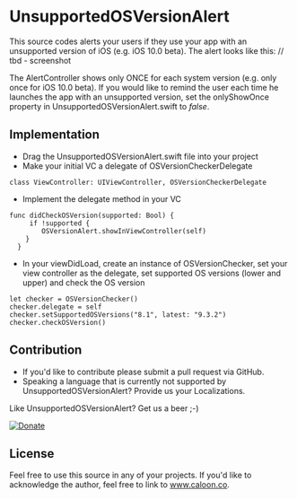 # UnsupportedOSVersionAlert

This source codes alerts your users if they use your app with an unsupported version of iOS (e.g. iOS 10.0 beta). The alert looks like this:
// tbd - screenshot

The AlertController shows only ONCE for each system version (e.g. only once for iOS 10.0 beta). If you would like to remind the user each time he launches the app with an unsupported version, set the onlyShowOnce property in UnsupportedOSVersionAlert.swift to *false*.

## Implementation
- Drag the UnsupportedOSVersionAlert.swift file into your project
- Make your initial VC a delegate of OSVersionCheckerDelegate
``` 
class ViewController: UIViewController, OSVersionCheckerDelegate 
```

- Implement the delegate method in your VC
``` 
func didCheckOSVersion(supported: Bool) {
     if !supported {
        OSVersionAlert.showInViewController(self)
    } 
  }
```

- In your viewDidLoad, create an instance of OSVersionChecker, set your view controller as the delegate, set supported OS versions (lower and upper) and check the OS version
``` 
let checker = OSVersionChecker()
checker.delegate = self
checker.setSupportedOSVersions("8.1", latest: "9.3.2")
checker.checkOSVersion()
```

## Contribution
- If you'd like to contribute please submit a pull request via GitHub. 
- Speaking a language that is currently not supported by UnsupportedOSVersionAlert? Provide us your Localizations.

Like UnsupportedOSVersionAlert? Get us a beer ;-) 

[![Donate](https://www.paypalobjects.com/en_US/i/btn/btn_donate_LG.gif)](https://www.paypal.com/cgi-bin/webscr?cmd=_s-xclick&hosted_button_id=NVFEEVXQSSM9S)

## License
Feel free to use this source in any of your projects. If you'd like to acknowledge the author, feel free to link to www.caloon.co.

